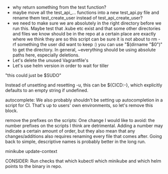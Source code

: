 - why return something from the test function?
- maybe move all the test_api_... functions into a new test_api.py file and rename them test_create_user instead of test_api_create_user?
- we need to make sure we are absolutely in the right directory before we run this. Maybe test that .kube etc exist and that some other directories and files we know should be in the repo at a certain place are exactly where we think they are so this script can be sure it is not about to rm -rf something the user did want to keep :)
    you can use "$(dirname "$0")" to get the directory.
    In general, ~everything should be using absolute paths here, especially deletions.
- Let's delete the unused Vagrantfile's
- Let's use helm version in order to wait for tiller

"this could just be $SUDO"

Instead of unsetting and resetting -u, this can be ${CICD:-}, which explicitly defaults to an empty string if undefined.

autocomplete:
We also probably shouldn't be setting up autocompletion in a script for CI. That's up to users' own environments, so let's remove this block.

remove the prefixes on the scripts:
    One change I would like to avoid: the number prefixes on the scripts I think are detrimental. Adding a number may indicate a certain amount of order, but they also mean that any changes/additions also requires renaming every file that comes after. Going back to simple, descriptive names is probably better in the long run.


minikube update-context


CONSIDER:
Run checks that which kubectl which minikube and which helm points to the binary in repo.